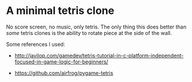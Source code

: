 A minimal tetris clone
======================

No score screen, no music, only tetris. The only thing this does better than
*some* tetris clones is the ability to rotate piece at the side of the wall.

Some references I used:

* http://javilop.com/gamedev/tetris-tutorial-in-c-platform-independent-focused-in-game-logic-for-beginners/

* https://github.com/airfrog/pygame-tetris
